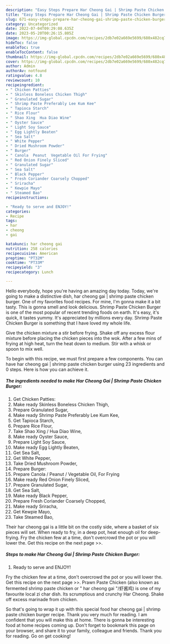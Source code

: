 ```yaml
---
description: "Easy Steps Prepare Har Cheong Gai | Shrimp Paste Chicken Burger the Delicious"
title: "Easy Steps Prepare Har Cheong Gai | Shrimp Paste Chicken Burger the Delicious"
slug: 671-easy-steps-prepare-har-cheong-gai-shrimp-paste-chicken-burger-the-delicious
category: Uncategorized
date: 2022-07-04T09:29:08.635Z
date: 2023-05-20T00:26:15.805Z
image: https://img-global.cpcdn.com/recipes/2db7e02a669e5699/680x482cq70/har-cheong-gai-shrimp-paste-chicken-burger-recipe-main-photo.jpg
hideToc: false
enableToc: true
enableTocContent: false
thumbnail: https://img-global.cpcdn.com/recipes/2db7e02a669e5699/680x482cq70/har-cheong-gai-shrimp-paste-chicken-burger-recipe-main-photo.jpg
cover: https://img-global.cpcdn.com/recipes/2db7e02a669e5699/680x482cq70/har-cheong-gai-shrimp-paste-chicken-burger-recipe-main-photo.jpg
author: Admin
authorAv: notfound
ratingvalue: 4.8
reviewcount: 10
recipeingredient:
- " Chicken Patties"
- " Skinless Boneless Chicken Thigh"
- " Granulated Sugar"
- " Shrimp Paste Preferably Lee Kum Kee"
- " Tapioca Starch"
- " Rice Flour"
- " Shao Xing  Hua Diao Wine"
- " Oyster Sauce"
- " Light Soy Sauce"
- " Egg Lightly Beaten"
- " Sea Salt"
- " White Pepper"
- " Dried Mushroom Powder"
- " Burger"
- " Canola  Peanut  Vegetable Oil For Frying"
- " Red Onion Finely Sliced"
- " Granulated Sugar"
- " Sea Salt"
- " Black Pepper"
- " Fresh Coriander Coarsely Chopped"
- " Sriracha"
- " Kewpie Mayo"
- " Steamed Bao"
recipeinstructions:

- "Ready to serve and ENJOY!"
categories:
- Recipe
tags:
- har
- cheong
- gai

katakunci: har cheong gai 
nutrition: 258 calories
recipecuisine: American
preptime: "PT32M"
cooktime: "PT33M"
recipeyield: "3"
recipecategory: Lunch

---
```



Hello everybody, hope you're having an amazing day today. Today, we're going to make a distinctive dish, har cheong gai | shrimp paste chicken burger. One of my favorites food recipes. For mine, I'm gonna make it a bit tasty. This is gonna smell and look delicious.
 Shrimp Paste Chicken Burger is one of the most popular of recent trending foods on earth. It's easy, it's quick, it tastes yummy. It's appreciated by millions every day.  Shrimp Paste Chicken Burger is something that I have loved my whole life.

Give the chicken mixture a stir before frying. Shake off any excess flour mixture before placing the chicken pieces into the wok. After a few mins of frying at high heat, turn the heat down to medium. Stir with a whisk or spoon to mix well.


To begin with this recipe, we must first prepare a few components. You can have har cheong gai | shrimp paste chicken burger using 23 ingredients and 0 steps. Here is how you can achieve it.

<!--inarticleads1-->

##### The ingredients needed to make Har Cheong Gai | Shrimp Paste Chicken Burger:

1. Get  Chicken Patties:
1. Make ready  Skinless Boneless Chicken Thigh,
1. Prepare  Granulated Sugar,
1. Make ready  Shrimp Paste Preferably Lee Kum Kee,
1. Get  Tapioca Starch,
1. Prepare  Rice Flour,
1. Take  Shao Xing / Hua Diao Wine,
1. Make ready  Oyster Sauce,
1. Prepare  Light Soy Sauce,
1. Make ready  Egg Lightly Beaten,
1. Get  Sea Salt,
1. Get  White Pepper,
1. Take  Dried Mushroom Powder,
1. Prepare  Burger:
1. Prepare  Canola / Peanut / Vegetable Oil, For Frying
1. Make ready  Red Onion Finely Sliced,
1. Prepare  Granulated Sugar,
1. Get  Sea Salt,
1. Make ready  Black Pepper,
1. Prepare  Fresh Coriander Coarsely Chopped,
1. Make ready  Sriracha,
1. Get  Kewpie Mayo,
1. Take  Steamed Bao,


Their har cheong gai is a little bit on the costly side, where a basket of six pieces will set. When ready to fry, in a deep pot, heat enough oil for deep-frying. Fry the chicken few at a time, don&#39;t overcrowd the pot or you will lower the. Get this recipe on the next page &gt;&gt;. 

<!--inarticleads2-->

##### Steps to make Har Cheong Gai | Shrimp Paste Chicken Burger:


1. Ready to serve and ENJOY!

Fry the chicken few at a time, don&#39;t overcrowd the pot or you will lower the. Get this recipe on the next page &gt;&gt;. Prawn Paste Chicken (also known as fermented shrimp paste chicken or &#34; har cheong gai &#34;/虾酱鸡) is one of my favourite local zi char dish. Its scrumptious and crunchy Har Cheong. Shake off excess marinade from chicken. 

So that's going to wrap it up with this special food har cheong gai | shrimp paste chicken burger recipe. Thank you very much for reading. I am confident that you will make this at home. There is gonna be interesting food at home recipes coming up. Don't forget to bookmark this page on your browser, and share it to your family, colleague and friends. Thank you for reading. Go on get cooking!
